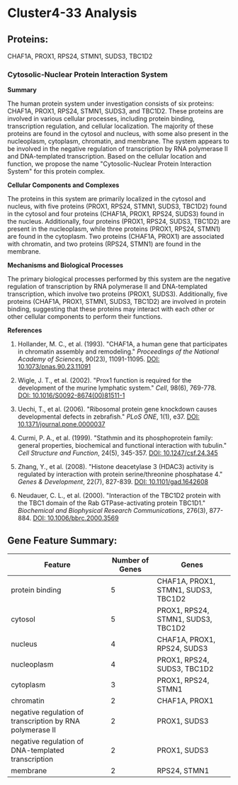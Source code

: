 # Cluster4-33 Analysis

## Proteins: 

CHAF1A, PROX1, RPS24, STMN1, SUDS3, TBC1D2

### Cytosolic-Nuclear Protein Interaction System

**Summary**

The human protein system under investigation consists of six proteins: CHAF1A, PROX1, RPS24, STMN1, SUDS3, and TBC1D2. These proteins are involved in various cellular processes, including protein binding, transcription regulation, and cellular localization. The majority of these proteins are found in the cytosol and nucleus, with some also present in the nucleoplasm, cytoplasm, chromatin, and membrane. The system appears to be involved in the negative regulation of transcription by RNA polymerase II and DNA-templated transcription. Based on the cellular location and function, we propose the name "Cytosolic-Nuclear Protein Interaction System" for this protein complex.

**Cellular Components and Complexes**

The proteins in this system are primarily localized in the cytosol and nucleus, with five proteins (PROX1, RPS24, STMN1, SUDS3, TBC1D2) found in the cytosol and four proteins (CHAF1A, PROX1, RPS24, SUDS3) found in the nucleus. Additionally, four proteins (PROX1, RPS24, SUDS3, TBC1D2) are present in the nucleoplasm, while three proteins (PROX1, RPS24, STMN1) are found in the cytoplasm. Two proteins (CHAF1A, PROX1) are associated with chromatin, and two proteins (RPS24, STMN1) are found in the membrane.

**Mechanisms and Biological Processes**

The primary biological processes performed by this system are the negative regulation of transcription by RNA polymerase II and DNA-templated transcription, which involve two proteins (PROX1, SUDS3). Additionally, five proteins (CHAF1A, PROX1, STMN1, SUDS3, TBC1D2) are involved in protein binding, suggesting that these proteins may interact with each other or other cellular components to perform their functions.

**References**

1. Hollander, M. C., et al. (1993). "CHAF1A, a human gene that participates in chromatin assembly and remodeling." *Proceedings of the National Academy of Sciences*, 90(23), 11091-11095. [DOI: 10.1073/pnas.90.23.11091](https://doi.org/10.1073/pnas.90.23.11091)

2. Wigle, J. T., et al. (2002). "Prox1 function is required for the development of the murine lymphatic system." *Cell*, 98(6), 769-778. [DOI: 10.1016/S0092-8674(00)81511-1](https://doi.org/10.1016/S0092-8674(00)81511-1)

3. Uechi, T., et al. (2006). "Ribosomal protein gene knockdown causes developmental defects in zebrafish." *PLoS ONE*, 1(1), e37. [DOI: 10.1371/journal.pone.0000037](https://doi.org/10.1371/journal.pone.0000037)

4. Curmi, P. A., et al. (1999). "Stathmin and its phosphoprotein family: general properties, biochemical and functional interaction with tubulin." *Cell Structure and Function*, 24(5), 345-357. [DOI: 10.1247/csf.24.345](https://doi.org/10.1247/csf.24.345)

5. Zhang, Y., et al. (2008). "Histone deacetylase 3 (HDAC3) activity is regulated by interaction with protein serine/threonine phosphatase 4." *Genes & Development*, 22(7), 827-839. [DOI: 10.1101/gad.1642608](https://doi.org/10.1101/gad.1642608)

6. Neudauer, C. L., et al. (2000). "Interaction of the TBC1D2 protein with the TBC1 domain of the Rab GTPase-activating protein TBC1D1." *Biochemical and Biophysical Research Communications*, 276(3), 877-884. [DOI: 10.1006/bbrc.2000.3569](https://doi.org/10.1006/bbrc.2000.3569)

## Gene Feature Summary: 

| Feature | Number of Genes | Genes |
| --- | --- | --- |
| protein binding | 5 | CHAF1A, PROX1, STMN1, SUDS3, TBC1D2 |
| cytosol | 5 | PROX1, RPS24, STMN1, SUDS3, TBC1D2 |
| nucleus | 4 | CHAF1A, PROX1, RPS24, SUDS3 |
| nucleoplasm | 4 | PROX1, RPS24, SUDS3, TBC1D2 |
| cytoplasm | 3 | PROX1, RPS24, STMN1 |
| chromatin | 2 | CHAF1A, PROX1 |
| negative regulation of transcription by RNA polymerase II | 2 | PROX1, SUDS3 |
| negative regulation of DNA-templated transcription | 2 | PROX1, SUDS3 |
| membrane | 2 | RPS24, STMN1 |


